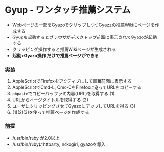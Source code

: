 # Gyup - ワンタッチ推薦システム
* Webページの一部をGyazoでクリップしつつGyazzの推薦Wikiにページを作成する
* Gyupを起動するとブラウザがデスクトップ前面に表示されてGyazoが起動する
* クリッピング操作すると推薦Wikiページが生成される
* **起動+Gyazo操作 だけで推薦ページができる**

### 実装

1. AppleScriptでFirefoxをアクティブにして画面前面に表示する
2. AppleScriptでCmd-L, Cmd-CをFirefoxに送ってURLをコピーする
3. `pbpaste`でコピーバッファの内容(URL)を取得する (1)
4. URLからページタイトルを取得する (2)
5. ユーザにクリッピングさせてGyazoにアップしてURLを得る (3)
7. (1)(2)(3)を使って推薦ページを作成する

### 前提
* /usr/bin/ruby が2.0以上
* /usr/bin/rubyにhttparty, nokogiri, gyazoを導入



